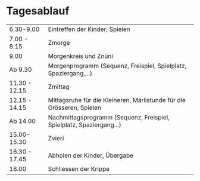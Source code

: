 
# Tagesablauf

| | |
|------------|-----------|
| 6.30-9.00	  	|    Eintreffen der Kinder, Spielen |
| 7.00 -  8.15	 	|    Zmorge |
| 9.00 | Morgenkreis und Znüni |
| Ab 9.30 | Morgenprogramm (Sequenz, Freispiel, Spielplatz, Spaziergang,...)|
|11.30 - 12.15 |	 	    Zmittag|
|12.15 - 14.15	| Mittagsruhe für die Kleineren, Märlistunde für die Grösseren, Spielen |
| Ab 14.00 |  Nachmittagsprogramm (Sequenz, Freispiel, Spielplatz, Spaziergang...)|
|15.00-15.30 | Zvieri|
|16.30 - 17.45 |	 	     Abholen der Kinder, Übergabe|
| 18.00	 	  |   Schliessen der Krippe|

